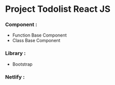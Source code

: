 # Project Todolist React JS

### Component :
- Function Base Component
- Class Base Component

### Library :
- Bootstrap
  
### Netlify :